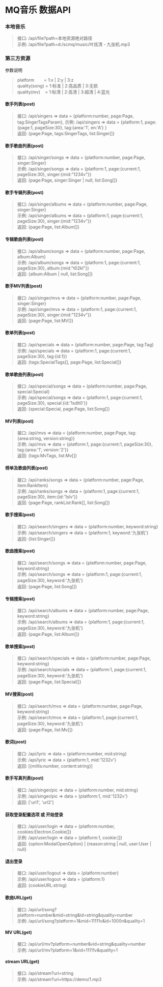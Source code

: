 # MQ音乐 数据API

### 本地音乐

> 接口: /api/file?path=本地资源绝对路径 <br>
> 示例: /api/file?path=d:/scmq/music/叶炫清 - 九张机.mp3

### 第三方资源

参数说明
> platform &nbsp;&nbsp;&nbsp;&nbsp;&nbsp;&nbsp; = 1:x | 2:y | 3:z <br>
> quality(song) = 1:标准 | 2:高品质 | 3:无损 <br>
> quality(mv) &nbsp;&nbsp; = 1:标清 | 2:高清 | 3:超清 | 4:蓝光 <br>

#### 歌手列表(post)

> 接口: /api/singers => data = {platform:number, page:Page, tag:SingerTagsParam},
> 示例: /api/singers => data = {platform:1, page:{page:1, pageSize:30}, tag:{area:'1', en:'A'} } <br>
> 返回: {page:Page, tags:SingerTags, list:Singer[]}

#### 歌手歌曲列表(post)

> 接口: /api/singer/songs => data = {platform:number, page:Page, singer:Singer} <br>
> 示例: /api/singer/songs => data = {platform:1, page:{current:1, pageSize:30}, singer:{mid:"1234v"}} <br>
> 返回: {page:Page, singer:Singer | null, list:Song[]}

#### 歌手专辑列表(post)

> 接口: /api/singer/albums => data = {platform:number, page:Page, singer:Singer} <br>
> 示例: /api/singer/albums => data = {platform:1, page:{current:1, pageSize:30}, singer:{mid:"1234v"}} <br>
> 返回: {page:Page, list:Album[]}

#### 专辑歌曲列表(post)

> 接口: /api/album/songs => data = {platform:number, page:Page, album:Album} <br>
> 示例: /api/album/songs => data = {platform:1, page:{current:1, pageSize:30}, album:{mid:"t02kl"}} <br>
> 返回: {album:Album | null, list:Song[]}

#### 歌手MV列表(post)

> 接口: /api/singer/mvs => data = {platform:number, page:Page, singer:Singer} <br>
> 示例: /api/singer/mvs => data = {platform:1, page:{current:1, pageSize:30}, singer:{mid:"1234v"}} <br>
> 返回: {page:Page, list:MV[]}

#### 歌单列表(post)

> 接口: /api/specials => data = {platform:number, page:Page, tag:Tag} <br>
> 示例: /api/specials => data = {platform:1, page:{current:1, pageSize:30}, tag:{id:1}} <br>
> 返回: {tags:SpecialTags[], page:Page, list:Special[]}

#### 歌单歌曲列表(post)

> 接口: /api/special/songs => data = {platform:number, page:Page, special:Special} <br>
> 示例: /api/special/songs => data = {platform:1, page:{current:1, pageSize:30}, special:{id:'1sdlt0'}} <br>
> 返回: {special:Special, page:Page, list:Song[]}

#### MV列表(post)

> 接口: /api/mvs => data = {platform:number, page:Page, tag:{area:string, version:string}} <br>
> 示例: /api/mvs => data = {platform:1, page:{current:1, pageSize:30}, tag:{area:'1', version:'2'}} <br>
> 返回: {tags:MvTags, list:Mv[]}

#### 榜单及歌曲列表(post)

> 接口: /api/ranks/songs => data = {platform:number, page:Page, item:RankItem} <br>
> 示例: /api/ranks/songs => data = {platform:1, page:{current:1, pageSize:30}, item:{id:'1slv'}} <br>
> 返回: {page:Page, rankList:Rank[], list:Song[]}

#### 歌手搜索(post)

> 接口: /api/search/singers => data = {platform:number, keyword:string} <br>
> 示例: /api/search/singers => data = {platform:1, keyword:'九张机'} <br>
> 返回: {list:Singer[]}

#### 歌曲搜索(post)

> 接口: /api/search/songs => data = {platform:number, page:Page, keyword:string} <br>
> 示例: /api/search/songs => data = {platform:1, page:{current:1, pageSize:30}, keyword:'九张机'} <br>
> 返回: {page:Page, list:Song[]}

#### 专辑搜索(post)

> 接口: /api/search/albums => data = {platform:number, page:Page, keyword:string} <br>
> 示例: /api/search/albums => data = {platform:1, page:{current:1, pageSize:30}, keyword:'九张机'} <br>
> 返回: {page:Page, list:Album[]}

#### 歌单搜索(post)

> 接口: /api/search/specials => data = {platform:number, page:Page, keyword:string} <br>
> 示例: /api/search/specials => data = {platform:1, page:{current:1, pageSize:30}, keyword:'九张机'} <br>
> 返回: {page:Page, list:Special[]}

#### MV搜索(post)

> 接口: /api/search/mvs => data = {platform:number, page:Page, keyword:string} <br>
> 示例: /api/search/mvs => data = {platform:1, page:{current:1, pageSize:30}, keyword:'九张机'} <br>
> 返回: {page:Page, list:Mv[]}

#### 歌词(post)

> 接口: /api/lyric => data = {platform:number, mid:string} <br>
> 示例: /api/lyric => data = {platform:1, mid:'1232v'} <br>
> 返回: [{millis:number, content:string}]

#### 歌手写真列表(post)

> 接口: /api/singer/pic => data = {platform:number, mid:string} <br>
> 示例: /api/singer/pic => data = {platform:1, mid:'1232v'} <br>
> 返回: ['url1', 'url2']

#### 获取登录配置选项 或 开始登录

> 接口: /api/user/login => data = {platform:number, cookies:Electron.Cookie[]} <br>
> 示例: /api/user/login => data = {platform:1, cookie:[]} <br>
> 返回: {option:ModalOpenOption} | {reason:string | null, user:User | null}

#### 退出登录

> 接口: /api/user/logout => data = {platform:number} <br>
> 示例: /api/user/logout => data = {platform:1} <br>
> 返回: {cookieURL:string}

#### 歌曲URL(get)

> 接口: /api/url/song?platform=number&mid=string&id=string&quality=number <br>
> 示例: /api/url/song?platform=1&mid=11111v&id=1000n&quality=1 <br>

#### MV URL(get)

> 接口: /api/url/mv?platform=number&vid=string&quality=number <br>
> 示例: /api/url/mv?platform=1&vid=11111v&quality=1 <br>

#### stream URL(get)

> 接口: /api/stream?uri=string <br>
> 示例: /api/stream?uri=https://demo/1.mp3 <br>
